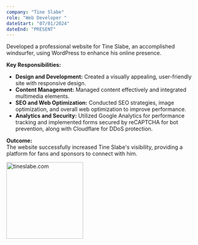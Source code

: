 ```yaml
---
company: "Tine Slabe"
role: "Web Developer "
dateStart: "07/01/2024"
dateEnd: "PRESENT"
---
```

Developed a professional website for Tine Slabe, an accomplished windsurfer, using WordPress to enhance his online presence.

**Key Responsibilities:**

- **Design and Development:** Created a visually appealing, user-friendly site with responsive design.
- **Content Management:** Managed content effectively and integrated multimedia elements.
- **SEO and Web Optimization:** Conducted SEO strategies, image optimization, and overall web optimization to improve performance.
- **Analytics and Security:** Utilized Google Analytics for performance tracking and implemented forms secured by reCAPTCHA for bot prevention, along with Cloudflare for DDoS protection.

**Outcome:**  
The website successfully increased Tine Slabe's visibility, providing a platform for fans and sponsors to connect with him.

[<img src="https://www.tineslabe.com/wp-content/uploads/2024/07/tine-slabe-jump-patrik-mobile-915x1024.webp" alt="tineslabe.com" style="height:200px">](https://www.tineslabe.com/)